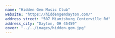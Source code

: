 ```yaml
---
name: "Hidden Gem Music Club"
website: "https://hiddengemdayton.com/"
address_street: "507 Miamisburg Centerville Rd"
address_city: "Dayton, OH 45459"
cover: "../../images/hidden-gem.jpg"
---
```


